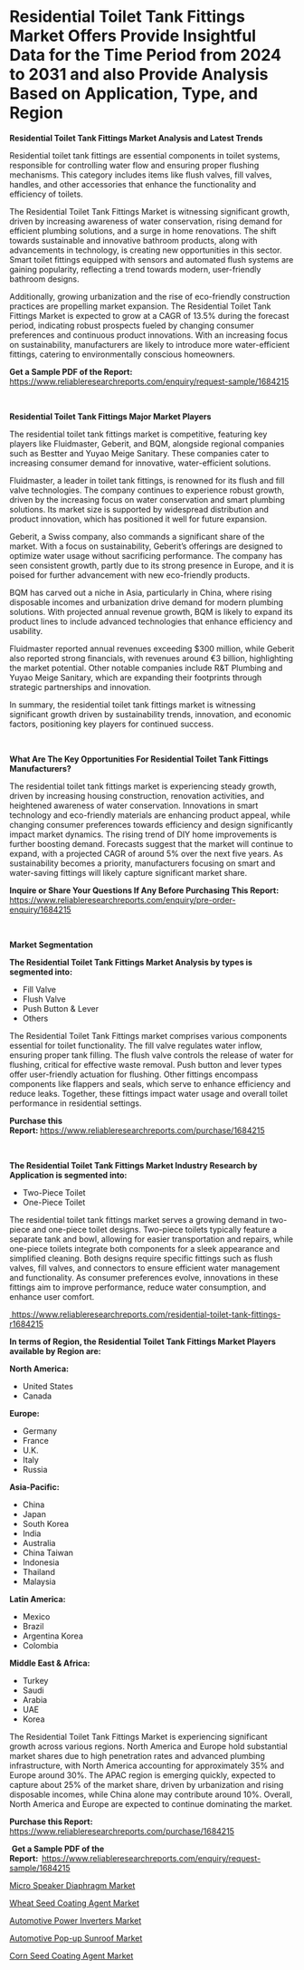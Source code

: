<p><h1>Residential Toilet Tank Fittings Market Offers Provide Insightful Data for the Time Period from 2024 to 2031 and also Provide Analysis Based on Application, Type, and Region</h1></p><p><strong>Residential Toilet Tank Fittings Market Analysis and Latest Trends</strong></p>
<p><p>Residential toilet tank fittings are essential components in toilet systems, responsible for controlling water flow and ensuring proper flushing mechanisms. This category includes items like flush valves, fill valves, handles, and other accessories that enhance the functionality and efficiency of toilets. </p><p>The Residential Toilet Tank Fittings Market is witnessing significant growth, driven by increasing awareness of water conservation, rising demand for efficient plumbing solutions, and a surge in home renovations. The shift towards sustainable and innovative bathroom products, along with advancements in technology, is creating new opportunities in this sector. Smart toilet fittings equipped with sensors and automated flush systems are gaining popularity, reflecting a trend towards modern, user-friendly bathroom designs. </p><p>Additionally, growing urbanization and the rise of eco-friendly construction practices are propelling market expansion. The Residential Toilet Tank Fittings Market is expected to grow at a CAGR of 13.5% during the forecast period, indicating robust prospects fueled by changing consumer preferences and continuous product innovations. With an increasing focus on sustainability, manufacturers are likely to introduce more water-efficient fittings, catering to environmentally conscious homeowners.</p></p>
<p><strong>Get a Sample PDF of the Report:&nbsp;</strong> <a href="https://www.reliableresearchreports.com/enquiry/request-sample/1684215?utm_campaign=10&utm_medium=2&utm_source=Github&utm_content=ia&utm_term=15102024&utm_id=residential-toilet-tank-fittings">https://www.reliableresearchreports.com/enquiry/request-sample/1684215</a></p>
<p>&nbsp;</p>
<p><strong>Residential Toilet Tank Fittings Major Market Players</strong></p>
<p><p>The residential toilet tank fittings market is competitive, featuring key players like Fluidmaster, Geberit, and BQM, alongside regional companies such as Bestter and Yuyao Meige Sanitary. These companies cater to increasing consumer demand for innovative, water-efficient solutions.</p><p>Fluidmaster, a leader in toilet tank fittings, is renowned for its flush and fill valve technologies. The company continues to experience robust growth, driven by the increasing focus on water conservation and smart plumbing solutions. Its market size is supported by widespread distribution and product innovation, which has positioned it well for future expansion.</p><p>Geberit, a Swiss company, also commands a significant share of the market. With a focus on sustainability, Geberit’s offerings are designed to optimize water usage without sacrificing performance. The company has seen consistent growth, partly due to its strong presence in Europe, and it is poised for further advancement with new eco-friendly products.</p><p>BQM has carved out a niche in Asia, particularly in China, where rising disposable incomes and urbanization drive demand for modern plumbing solutions. With projected annual revenue growth, BQM is likely to expand its product lines to include advanced technologies that enhance efficiency and usability.</p><p>Fluidmaster reported annual revenues exceeding $300 million, while Geberit also reported strong financials, with revenues around €3 billion, highlighting the market potential. Other notable companies include R&T Plumbing and Yuyao Meige Sanitary, which are expanding their footprints through strategic partnerships and innovation.</p><p>In summary, the residential toilet tank fittings market is witnessing significant growth driven by sustainability trends, innovation, and economic factors, positioning key players for continued success.</p></p>
<p>&nbsp;</p>
<p><strong>What Are The Key Opportunities For Residential Toilet Tank Fittings Manufacturers?</strong></p>
<p><p>The residential toilet tank fittings market is experiencing steady growth, driven by increasing housing construction, renovation activities, and heightened awareness of water conservation. Innovations in smart technology and eco-friendly materials are enhancing product appeal, while changing consumer preferences towards efficiency and design significantly impact market dynamics. The rising trend of DIY home improvements is further boosting demand. Forecasts suggest that the market will continue to expand, with a projected CAGR of around 5% over the next five years. As sustainability becomes a priority, manufacturers focusing on smart and water-saving fittings will likely capture significant market share.</p></p>
<p><strong>Inquire or Share Your Questions If Any Before Purchasing This Report:</strong> <a href="https://www.reliableresearchreports.com/enquiry/pre-order-enquiry/1684215?utm_campaign=10&utm_medium=2&utm_source=Github&utm_content=ia&utm_term=15102024&utm_id=residential-toilet-tank-fittings">https://www.reliableresearchreports.com/enquiry/pre-order-enquiry/1684215</a></p>
<p>&nbsp;</p>
<p><strong>Market Segmentation</strong></p>
<p><strong>The Residential Toilet Tank Fittings Market Analysis by types is segmented into:</strong></p>
<p><ul><li>Fill Valve</li><li>Flush Valve</li><li>Push Button & Lever</li><li>Others</li></ul></p>
<p><p>The Residential Toilet Tank Fittings market comprises various components essential for toilet functionality. The fill valve regulates water inflow, ensuring proper tank filling. The flush valve controls the release of water for flushing, critical for effective waste removal. Push button and lever types offer user-friendly actuation for flushing. Other fittings encompass components like flappers and seals, which serve to enhance efficiency and reduce leaks. Together, these fittings impact water usage and overall toilet performance in residential settings.</p></p>
<p><strong>Purchase this Report:&nbsp;</strong><a href="https://www.reliableresearchreports.com/purchase/1684215?utm_campaign=10&utm_medium=2&utm_source=Github&utm_content=ia&utm_term=15102024&utm_id=residential-toilet-tank-fittings">https://www.reliableresearchreports.com/purchase/1684215</a></p>
<p>&nbsp;</p>
<p><strong>The Residential Toilet Tank Fittings Market Industry Research by Application is segmented into:</strong></p>
<p><ul><li>Two-Piece Toilet</li><li>One-Piece Toilet</li></ul></p>
<p><p>The residential toilet tank fittings market serves a growing demand in two-piece and one-piece toilet designs. Two-piece toilets typically feature a separate tank and bowl, allowing for easier transportation and repairs, while one-piece toilets integrate both components for a sleek appearance and simplified cleaning. Both designs require specific fittings such as flush valves, fill valves, and connectors to ensure efficient water management and functionality. As consumer preferences evolve, innovations in these fittings aim to improve performance, reduce water consumption, and enhance user comfort.</p></p>
<p><a href="https://www.reliableresearchreports.com/residential-toilet-tank-fittings-r1684215?utm_campaign=10&utm_medium=2&utm_source=Github&utm_content=ia&utm_term=15102024&utm_id=residential-toilet-tank-fittings">&nbsp;https://www.reliableresearchreports.com/residential-toilet-tank-fittings-r1684215</a></p>
<p><strong>In terms of Region, the Residential Toilet Tank Fittings Market Players available by Region are:</strong></p>
<p>
    <p> <strong> North America: </strong>
        <ul>
            <li>United States</li>
            <li>Canada</li>
        </ul>
        </p> 
    <p> <strong> Europe: </strong>
        <ul>
            <li>Germany</li>
            <li>France</li>
            <li>U.K.</li>
            <li>Italy</li>
            <li>Russia</li>
        </ul>
        </p> 
    <p> <strong> Asia-Pacific: </strong>
        <ul>
            <li>China</li>
            <li>Japan</li>
            <li>South Korea</li>
            <li>India</li>
            <li>Australia</li>
            <li>China Taiwan</li>
            <li>Indonesia</li>
            <li>Thailand</li>
            <li>Malaysia</li>
        </ul>
        </p> 
    <p> <strong> Latin America: </strong>
        <ul>
            <li>Mexico</li>
            <li>Brazil</li>
            <li>Argentina Korea</li>
            <li>Colombia</li>
        </ul>
        </p> 
    <p> <strong> Middle East & Africa: </strong>
        <ul>
            <li>Turkey</li>
            <li>Saudi</li>
            <li>Arabia</li>
            <li>UAE</li>
            <li>Korea</li>
        </ul>
    </p>
    </p>
<p><p>The Residential Toilet Tank Fittings Market is experiencing significant growth across various regions. North America and Europe hold substantial market shares due to high penetration rates and advanced plumbing infrastructure, with North America accounting for approximately 35% and Europe around 30%. The APAC region is emerging quickly, expected to capture about 25% of the market share, driven by urbanization and rising disposable incomes, while China alone may contribute around 10%. Overall, North America and Europe are expected to continue dominating the market.</p></p>
<p><strong>Purchase this Report: </strong><a href="https://www.reliableresearchreports.com/purchase/1684215?utm_campaign=10&utm_medium=2&utm_source=Github&utm_content=ia&utm_term=15102024&utm_id=residential-toilet-tank-fittings">https://www.reliableresearchreports.com/purchase/1684215</a></p>
<p>&nbsp;<strong>Get a Sample PDF of the Report:&nbsp;&nbsp;</strong><a href="https://www.reliableresearchreports.com/enquiry/request-sample/1684215?utm_campaign=10&utm_medium=2&utm_source=Github&utm_content=ia&utm_term=15102024&utm_id=residential-toilet-tank-fittings">https://www.reliableresearchreports.com/enquiry/request-sample/1684215</a></p>
<p><strong></strong></p>
<p><p><a href="https://github.com/JubayerMia832/Market-Research-Report-List-1/blob/main/micro-speaker-diaphragm-market.md?utm_campaign=10&utm_medium=2&utm_source=Github&utm_content=ia&utm_term=15102024&utm_id=residential-toilet-tank-fittings">Micro Speaker Diaphragm Market</a></p><p><a href="https://www.linkedin.com/pulse/global-wheat-seed-coating-agent-industry-analysis-report-market-mdsme?utm_campaign=10&utm_medium=2&utm_source=Github&utm_content=ia&utm_term=15102024&utm_id=residential-toilet-tank-fittings">Wheat Seed Coating Agent Market</a></p><p><a href="https://github.com/NancyAlvarado586/Market-Research-Report-List-1/blob/main/automotive-power-inverters-market.md?utm_campaign=10&utm_medium=2&utm_source=Github&utm_content=ia&utm_term=15102024&utm_id=residential-toilet-tank-fittings">Automotive Power Inverters Market</a></p><p><a href="https://www.linkedin.com/pulse/emerging-trends-automotive-pop-up-sunroof-market-global-outlook-ngphe?trk=public_post_embed_feed-article-content&utm_campaign=10&utm_medium=2&utm_source=Github&utm_content=ia&utm_term=15102024&utm_id=residential-toilet-tank-fittings">Automotive Pop-up Sunroof Market</a></p><p><a href="https://www.linkedin.com/pulse/corn-seed-coating-agent-market-evolution-key-trends-regional-7owoe?utm_campaign=10&utm_medium=2&utm_source=Github&utm_content=ia&utm_term=15102024&utm_id=residential-toilet-tank-fittings">Corn Seed Coating Agent Market</a></p></p>